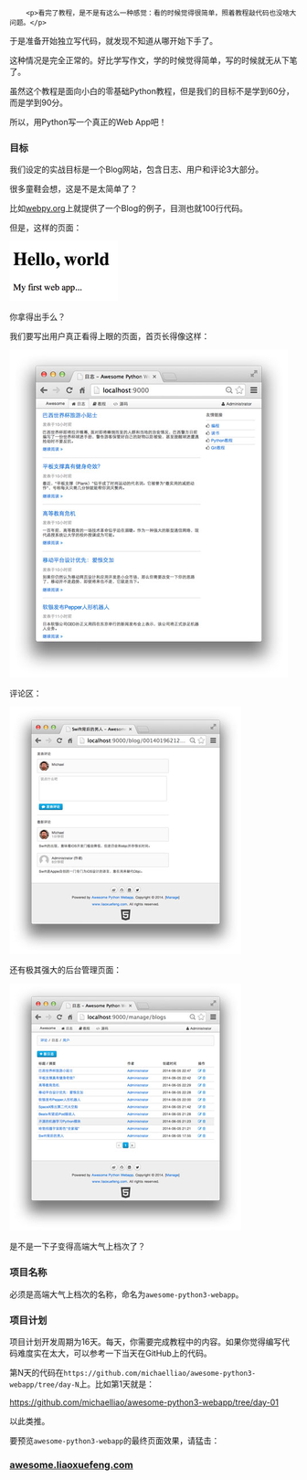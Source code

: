 ﻿
        <p>看完了教程，是不是有这么一种感觉：看的时候觉得很简单，照着教程敲代码也没啥大问题。</p>
<p>于是准备开始独立写代码，就发现不知道从哪开始下手了。</p>
<p>这种情况是完全正常的。好比学写作文，学的时候觉得简单，写的时候就无从下笔了。</p>
<p>虽然这个教程是面向小白的零基础Python教程，但是我们的目标不是学到60分，而是学到90分。</p>
<p>所以，用Python写一个真正的Web App吧！</p>
<h3 id="-">目标</h3>
<p>我们设定的实战目标是一个Blog网站，包含日志、用户和评论3大部分。</p>
<p>很多童鞋会想，这是不是太简单了？</p>
<p>比如<a href="http://webpy.org/src/blog/0.3">webpy.org</a>上就提供了一个Blog的例子，目测也就100行代码。</p>
<p>但是，这样的页面：</p>
<p><img src="../files/attachments/0014020291725943e4c92e7b303470a885dee3ae3cd5e0c000.jpg" alt="simple-hello-world"></p>
<p>你拿得出手么？</p>
<p>我们要写出用户真正看得上眼的页面，首页长得像这样：</p>
<p><img src="../files/attachments/0014020294434165cb8265fb82a403ba17596bc0aa615f4000.jpg" alt="awesomepy-home-blogs"></p>
<p>评论区：</p>
<p><img src="../files/attachments/001402029470123ca198fd144234eb0ac83268a08612dbf000.jpg" alt="awesomepy-comments"></p>
<p>还有极其强大的后台管理页面：</p>
<p><img src="../files/attachments/001402029498359eb29eecc6a3b4160be876a1b2d25a2d8000.jpg" alt="awesomepy-manage-blogs"></p>
<p>是不是一下子变得高端大气上档次了？</p>
<h3 id="-">项目名称</h3>
<p>必须是高端大气上档次的名称，命名为<code>awesome-python3-webapp</code>。</p>
<h3 id="-">项目计划</h3>
<p>项目计划开发周期为16天。每天，你需要完成教程中的内容。如果你觉得编写代码难度实在太大，可以参考一下当天在GitHub上的代码。</p>
<p>第N天的代码在<code>https://github.com/michaelliao/awesome-python3-webapp/tree/day-N</code>上。比如第1天就是：</p>
<p><a href="https://github.com/michaelliao/awesome-python3-webapp/tree/day-01">https://github.com/michaelliao/awesome-python3-webapp/tree/day-01</a></p>
<p>以此类推。</p>
<p>要预览<code>awesome-python3-webapp</code>的最终页面效果，请猛击：</p>
<h3 id="-awesome-liaoxuefeng-com-http-awesome-liaoxuefeng-com-"><a href="http://awesome.liaoxuefeng.com/">awesome.liaoxuefeng.com</a></h3>

    
